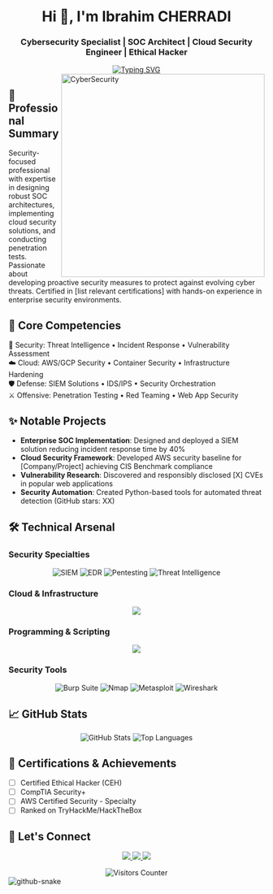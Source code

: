 <h1 align="center">Hi 👋, I'm Ibrahim CHERRADI</h1>
<h3 align="center">Cybersecurity Specialist | SOC Architect | Cloud Security Engineer | Ethical Hacker</h3>

<div align="center">
  
  <a href="https://git.io/typing-svg">
    <img src="https://readme-typing-svg.herokuapp.com?font=Fira+Code&weight=600&size=25&pause=1000&color=4FB4D8&center=true&vCenter=true&width=600&lines=Security+First+Approach;Defender+of+Digital+Frontiers;Secure+by+Design;Trust+but+Verify;Red+Team+Mindset+with+Blue+Team+Discipline" alt="Typing SVG" />
  </a>

</div>

<img align="right" alt="CyberSecurity" width="400" src="https://media.giphy.com/media/L1R1tvI9svkIWwpVYr/giphy.gif">

## 🔭 Professional Summary
Security-focused professional with expertise in designing robust SOC architectures, implementing cloud security solutions, and conducting penetration tests. Passionate about developing proactive security measures to protect against evolving cyber threats. Certified in [list relevant certifications] with hands-on experience in enterprise security environments.

## 🚀 Core Competencies
🔐 Security: Threat Intelligence • Incident Response • Vulnerability Assessment<br>
☁️ Cloud: AWS/GCP Security • Container Security • Infrastructure Hardening<br>
🛡️ Defense: SIEM Solutions • IDS/IPS • Security Orchestration<br>
⚔️ Offensive: Penetration Testing • Red Teaming • Web App Security

## ✨ Notable Projects
- **Enterprise SOC Implementation**: Designed and deployed a SIEM solution reducing incident response time by 40%
- **Cloud Security Framework**: Developed AWS security baseline for [Company/Project] achieving CIS Benchmark compliance
- **Vulnerability Research**: Discovered and responsibly disclosed [X] CVEs in popular web applications
- **Security Automation**: Created Python-based tools for automated threat detection (GitHub stars: XX)

## 🛠️ Technical Arsenal

### Security Specialties
<p align="center">
  <img src="https://img.shields.io/badge/SIEM-FF6D00?style=for-the-badge&logo=elastic&logoColor=white" alt="SIEM"/>
  <img src="https://img.shields.io/badge/EDR-4FB4D8?style=for-the-badge&logo=shield&logoColor=white" alt="EDR"/>
  <img src="https://img.shields.io/badge/Penetration%20Testing-1572B6?style=for-the-badge&logo=target&logoColor=white" alt="Pentesting"/>
  <img src="https://img.shields.io/badge/Threat%20Intel-FF0000?style=for-the-badge&logo=google-chrome&logoColor=white" alt="Threat Intelligence"/>
</p>

### Cloud & Infrastructure
<p align="center">
  <img src="https://skillicons.dev/icons?i=aws,gcp,azure,docker,kubernetes,terraform,ansible" />
</p>

### Programming & Scripting
<p align="center">
  <img src="https://skillicons.dev/icons?i=python,bash,powershell,go" />
</p>

### Security Tools
<p align="center">
  <img src="https://img.shields.io/badge/Burp%20Suite-FF6D00?style=for-the-badge&logo=burpsuite&logoColor=white" alt="Burp Suite"/>
  <img src="https://img.shields.io/badge/Nmap-1572B6?style=for-the-badge&logo=nmap&logoColor=white" alt="Nmap"/>
  <img src="https://img.shields.io/badge/Metasploit-FF0000?style=for-the-badge&logo=metasploit&logoColor=white" alt="Metasploit"/>
  <img src="https://img.shields.io/badge/Wireshark-1679C7?style=for-the-badge&logo=wireshark&logoColor=white" alt="Wireshark"/>
</p>

## 📈 GitHub Stats
<div align="center">
  
  <img src="https://github-readme-stats.vercel.app/api?username=yourusername&show_icons=true&theme=radical&hide_border=true" alt="GitHub Stats" />
  <img src="https://github-readme-stats.vercel.app/api/top-langs/?username=yourusername&layout=compact&theme=radical&hide_border=true" alt="Top Languages" />

</div>

## 📅 Certifications & Achievements
- [ ] Certified Ethical Hacker (CEH)
- [ ] CompTIA Security+
- [ ] AWS Certified Security - Specialty
- [ ] Ranked on TryHackMe/HackTheBox

## 📣 Let's Connect
<p align="center">
  <a href="https://linkedin.com/in/yourprofile">
    <img src="https://img.shields.io/badge/LinkedIn-0077B5?style=for-the-badge&logo=linkedin&logoColor=white"/>
  </a>
  <a href="https://tryhackme.com/p/yourprofile">
    <img src="https://img.shields.io/badge/TryHackMe-212C42?style=for-the-badge&logo=tryhackme&logoColor=white"/>
  </a>
  <a href="mailto:ibrahimch.944@gmail.com">
    <img src="https://img.shields.io/badge/Email-D14836?style=for-the-badge&logo=gmail&logoColor=white"/>
  </a>
</p>

<div align="center">
  <img src="https://komarev.com/ghpvc/?username=yourusername&label=Profile%20views&color=0e75b6&style=flat" alt="Visitors Counter" />
</div>

<picture>
  <source media="(prefers-color-scheme: dark)" srcset="github-snake-dark.svg" />
  <source media="(prefers-color-scheme: light)" srcset="github-snake.svg" />
  <img alt="github-snake" src="github-snake.svg" />
</picture>

